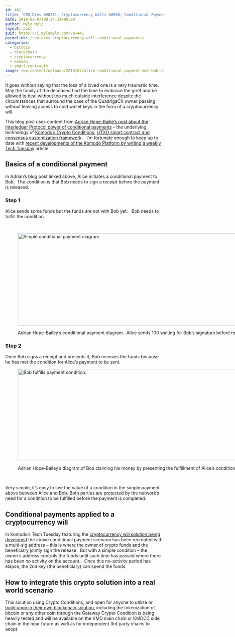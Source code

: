 ```yaml
---
id: 441
title: 'CEO Dies &#8211; Cryptocurrency Wills &#038; Conditional Payments'
date: 2019-02-07T08:24:31+00:00
author: Mylo Mylo
layout: post
guid: https://i.mylomylo.com/?p=441
permalink: /ceo-dies-cryptocurrency-will-conditional-payments/
categories:
  - bitcoin
  - blockchain
  - cryptocurrency
  - komodo
  - smart-contracts
image: /wp-content/uploads/2019/02/alice-conditional-payment-met-bob-receives.png
---
```

It goes without saying that the loss of a loved one is a very traumatic time.  May the family of the deceased find the time to embrace the grief and be allowed to heal without too much outside interference despite the circumstances that surround the case of the QuadrigaCX owner passing without leaving access to cold wallet keys in the form of a cryptocurrency will.

This blog post uses content from [Adrian Hope-Bailie&#8217;s post about the Interledger Protocol power of conditional payments](https://adrian.hopebailie.com/the-power-of-conditional-payments-2d1ea531250a) &#8211; the underlying technology of [Komodo&#8217;s Crypto Conditions](https://komodoplatform.com/tech-tuesday-update-7/), [UTXO smart contract and consensus customization framework](https://komodoplatform.com/crypto-conditions-utxo-based-smart-contracts/).   I&#8217;m fortunate enough to keep up to date with [recent developments of the Komodo Platform by writing a weekly Tech Tuesday](https://komodoplatform.com/tech-tuesday-update/) article.

## Basics of a conditional payment

In Adrian&#8217;s blog post linked above, Alice initiates a conditional payment to Bob.  The condition is that Bob needs to sign a receipt before the payment is released.

### Step 1

Alice sends some funds but the funds are not with Bob yet.   Bob needs to fulfill the condition.

&nbsp;<figure id="attachment_442" style="width: 1024px" class="wp-caption aligncenter">

[<img class="size-large wp-image-442" src="https://i.mylomylo.com/wp-content/uploads/2019/02/alice-conditional-payment-bob-1-1024x293.png" alt="Simple conditional payment diagram" width="1024" height="293" srcset="https://i.mylomylo.com/wp-content/uploads/2019/02/alice-conditional-payment-bob-1-1024x293.png 1024w, https://i.mylomylo.com/wp-content/uploads/2019/02/alice-conditional-payment-bob-1-300x86.png 300w, https://i.mylomylo.com/wp-content/uploads/2019/02/alice-conditional-payment-bob-1-768x220.png 768w, https://i.mylomylo.com/wp-content/uploads/2019/02/alice-conditional-payment-bob-1.png 1432w" sizes="(max-width: 1024px) 100vw, 1024px" />](https://i.mylomylo.com/wp-content/uploads/2019/02/alice-conditional-payment-bob-1.png)<figcaption class="wp-caption-text">Adrian Hope-Bailey&#8217;s conditional payment diagram.  Alice sends 100 waiting for Bob&#8217;s signature before release.</figcaption></figure> 

### Step 2

Once Bob signs a receipt and presents it, Bob receives the funds because he has met the condition for Alice&#8217;s payment to be sent.<figure id="attachment_443" style="width: 1024px" class="wp-caption aligncenter">

[<img class="size-large wp-image-443" src="https://i.mylomylo.com/wp-content/uploads/2019/02/alice-conditional-payment-met-bob-receives-1024x292.png" alt="Bob fulfills payment condition." width="1024" height="292" srcset="https://i.mylomylo.com/wp-content/uploads/2019/02/alice-conditional-payment-met-bob-receives-1024x292.png 1024w, https://i.mylomylo.com/wp-content/uploads/2019/02/alice-conditional-payment-met-bob-receives-300x85.png 300w, https://i.mylomylo.com/wp-content/uploads/2019/02/alice-conditional-payment-met-bob-receives-768x219.png 768w, https://i.mylomylo.com/wp-content/uploads/2019/02/alice-conditional-payment-met-bob-receives.png 1404w" sizes="(max-width: 1024px) 100vw, 1024px" />](https://i.mylomylo.com/wp-content/uploads/2019/02/alice-conditional-payment-met-bob-receives.png)<figcaption class="wp-caption-text">Adrian Hope-Bailey&#8217;s diagram of Bob claiming his money by presenting the fulfillment of Alice&#8217;s condition she placed for this payment.</figcaption></figure> 

&nbsp;

Very simple, it’s easy to see the value of a condition in the simple payment above between Alice and Bob. Both parties are protected by the network&#8217;s need for a condition to be fulfilled before the payment is completed.

## Conditional payments applied to a cryptocurrency will

In Komodo&#8217;s Tech Tuesday featuring the [cryptocurrency will solution being developed](https://komodoplatform.com/tt2019-4-cryptocurrency-wills-inheritance/) the above conditional payment scenario has been recreated with a multi-sig address &#8211; this is where the owner of crypto funds and the beneficiary jointly sign the release.  But with a simple condition &#8211; the owner&#8217;s address controls the funds until such time has passed where there has been no activity on the account.   Once this no-activity period has elapse, the 2nd key (the beneficiary) can spend the funds.

## How to integrate this crypto solution into a real world scenario

This solution using Crypto Conditions, and open for anyone to utilize or [build upon in their own blockchain solution](https://komodoplatform.com/blockchain-starter-kit/), including the tokenization of bitcoin or any other coin through the Gateway Crypto Condition is being heavily tested and will be available on the KMD main chain or KMDCC side chain in the near future as well as for independent 3rd party chains to adopt.

&nbsp;
